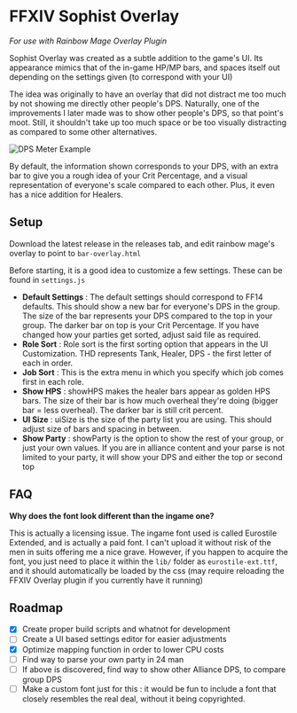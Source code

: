FFXIV Sophist Overlay
===

_For use with Rainbow Mage Overlay Plugin_

Sophist Overlay was created as a subtle addition to the game's UI. Its appearance mimics that of the in-game HP/MP bars, and spaces itself out depending on the settings given (to correspond with your UI)

The idea was originally to have an overlay that did not distract me too much by not showing me directly other people's DPS. Naturally, one of the improvements I later made was to show other people's DPS, so that point's moot. Still, it shouldn't take up too much space or be too visually distracting as compared to some other alternatives.

![DPS Meter Example](https://snag.gy/lB782o.jpg)

By default, the information shown corresponds to your DPS, with an extra bar to give you a rough idea of your Crit Percentage, and a visual representation of everyone's scale compared to each other. Plus, it even has a nice addition for Healers.

## Setup

Download the latest release in the releases tab, and edit rainbow mage's overlay to point to `bar-overlay.html`

Before starting, it is a good idea to customize a few settings. These can be found in `settings.js`

- **Default Settings** : The default settings should correspond to FF14 defaults. This should show a new bar for everyone's DPS in the group. The size of the bar represents your DPS compared to the top in your group. The darker bar on top is your Crit Percentage. If you have changed how your parties get sorted, adjust said file as required.
- **Role Sort** : Role sort is the first sorting option that appears in the UI Customization. THD represents Tank, Healer, DPS - the first letter of each in order.
- **Job Sort** : This is the extra menu in which you specify which job comes first in each role.
- **Show HPS** : showHPS makes the healer bars appear as golden HPS bars. The size of their bar is how much overheal they're doing (bigger bar = less overheal). The darker bar is still crit percent.
- **UI Size** : uiSize is the size of the party list you are using. This should adjust size of bars and spacing in between.
- **Show Party** : showParty is the option to show the rest of your group, or just your own values. If you are in alliance content and your parse is not limited to your party, it will show your DPS and either the top or second top

## FAQ

**Why does the font look different than the ingame one?**

This is actually a licensing issue. The ingame font used is called Eurostile Extended, and is actually a paid font. I can't upload it without risk of the men in suits offering me a nice grave. However, if you happen to acquire the font, you just need to place it within the `lib/` folder as `eurostile-ext.ttf`, and it should automatically be loaded by the css (may require reloading the FFXIV Overlay plugin if you currently have it running)

## Roadmap

- [x] Create proper build scripts and whatnot for development
- [ ] Create a UI based settings editor for easier adjustments
- [x] Optimize mapping function in order to lower CPU costs
- [ ] Find way to parse your own party in 24 man
- [ ] If above is discovered, find way to show other Alliance DPS, to compare group DPS
- [ ] Make a custom font just for this : it would be fun to include a font that closely resembles the real deal, without it being copyrighted.
